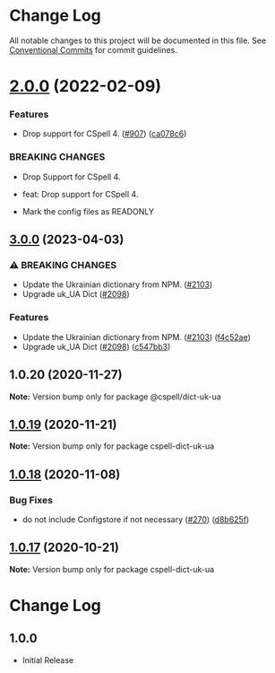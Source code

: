 # Change Log

All notable changes to this project will be documented in this file.
See [Conventional Commits](https://conventionalcommits.org) for commit guidelines.

# [2.0.0](https://github.com/streetsidesoftware/cspell-dicts/compare/@cspell/dict-uk-ua@1.0.20...@cspell/dict-uk-ua@2.0.0) (2022-02-09)


### Features

* Drop support for CSpell 4. ([#907](https://github.com/streetsidesoftware/cspell-dicts/issues/907)) ([ca078c6](https://github.com/streetsidesoftware/cspell-dicts/commit/ca078c6a2e188cc3cf6276db1ba7e007f0f06f27))


### BREAKING CHANGES

* Drop Support for CSpell 4.

* feat: Drop support for CSpell 4.
* Mark the config files as READONLY





## [3.0.0](https://github.com/streetsidesoftware/cspell-dicts/compare/@cspell/dict-uk-ua@2.0.0...@cspell/dict-uk-ua@3.0.0) (2023-04-03)


### ⚠ BREAKING CHANGES

* Update the Ukrainian dictionary from NPM. ([#2103](https://github.com/streetsidesoftware/cspell-dicts/issues/2103))
* Upgrade uk_UA Dict ([#2098](https://github.com/streetsidesoftware/cspell-dicts/issues/2098))

### Features

* Update the Ukrainian dictionary from NPM. ([#2103](https://github.com/streetsidesoftware/cspell-dicts/issues/2103)) ([f4c52ae](https://github.com/streetsidesoftware/cspell-dicts/commit/f4c52aebe1000f1a397e8c2d50833f522c244c74))
* Upgrade uk_UA Dict ([#2098](https://github.com/streetsidesoftware/cspell-dicts/issues/2098)) ([c547bb3](https://github.com/streetsidesoftware/cspell-dicts/commit/c547bb37c9e7b68037d7981553b14f60c780cfa1))

## 1.0.20 (2020-11-27)

**Note:** Version bump only for package @cspell/dict-uk-ua





## [1.0.19](https://github.com/streetsidesoftware/cspell-dicts/compare/cspell-dict-uk-ua@1.0.18...cspell-dict-uk-ua@1.0.19) (2020-11-21)

**Note:** Version bump only for package cspell-dict-uk-ua

## [1.0.18](https://github.com/streetsidesoftware/cspell-dicts/compare/cspell-dict-uk-ua@1.0.17...cspell-dict-uk-ua@1.0.18) (2020-11-08)

### Bug Fixes

- do not include Configstore if not necessary ([#270](https://github.com/streetsidesoftware/cspell-dicts/issues/270)) ([d8b625f](https://github.com/streetsidesoftware/cspell-dicts/commit/d8b625f2f42d5cc6c4a9390216ac1e5037886e44))

## [1.0.17](https://github.com/streetsidesoftware/cspell-dicts/compare/cspell-dict-uk-ua@1.0.16...cspell-dict-uk-ua@1.0.17) (2020-10-21)

**Note:** Version bump only for package cspell-dict-uk-ua

# Change Log

## 1.0.0

- Initial Release
